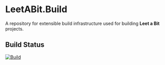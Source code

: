 # LeetABit.Build

A repository for extensible build infrastructure used for building **Leet a Bit** projects.

## Build Status

[![Build](https://github.com/LeetABit/Build/actions/workflows/build.yml/badge.svg)](https://github.com/LeetABit/Build/actions/workflows/build.yml)
